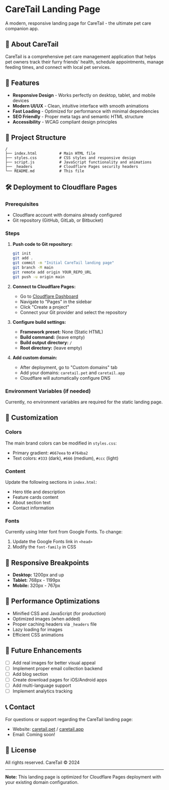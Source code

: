# CareTail Landing Page

A modern, responsive landing page for CareTail - the ultimate pet care companion app.

## 🐾 About CareTail

CareTail is a comprehensive pet care management application that helps pet owners track their furry friends' health, schedule appointments, manage feeding times, and connect with local pet services.

## 🚀 Features

- **Responsive Design** - Works perfectly on desktop, tablet, and mobile devices
- **Modern UI/UX** - Clean, intuitive interface with smooth animations
- **Fast Loading** - Optimized for performance with minimal dependencies
- **SEO Friendly** - Proper meta tags and semantic HTML structure
- **Accessibility** - WCAG compliant design principles

## 📁 Project Structure

```
/
├── index.html          # Main HTML file
├── styles.css          # CSS styles and responsive design
├── script.js           # JavaScript functionality and animations
├── _headers            # Cloudflare Pages security headers
└── README.md           # This file
```

## 🛠 Deployment to Cloudflare Pages

### Prerequisites
- Cloudflare account with domains already configured
- Git repository (GitHub, GitLab, or Bitbucket)

### Steps

1. **Push code to Git repository:**
   ```bash
   git init
   git add .
   git commit -m "Initial CareTail landing page"
   git branch -M main
   git remote add origin YOUR_REPO_URL
   git push -u origin main
   ```

2. **Connect to Cloudflare Pages:**
   - Go to [Cloudflare Dashboard](https://dash.cloudflare.com/)
   - Navigate to "Pages" in the sidebar
   - Click "Create a project"
   - Connect your Git provider and select the repository
   
3. **Configure build settings:**
   - **Framework preset:** None (Static HTML)
   - **Build command:** (leave empty)
   - **Build output directory:** `/`
   - **Root directory:** (leave empty)

4. **Add custom domain:**
   - After deployment, go to "Custom domains" tab
   - Add your domains: `caretail.pet` and `caretail.app`
   - Cloudflare will automatically configure DNS

### Environment Variables (if needed)
Currently, no environment variables are required for the static landing page.

## 🎨 Customization

### Colors
The main brand colors can be modified in `styles.css`:
- Primary gradient: `#667eea` to `#764ba2`
- Text colors: `#333` (dark), `#666` (medium), `#ccc` (light)

### Content
Update the following sections in `index.html`:
- Hero title and description
- Feature cards content
- About section text
- Contact information

### Fonts
Currently using Inter font from Google Fonts. To change:
1. Update the Google Fonts link in `<head>`
2. Modify the `font-family` in CSS

## 📱 Responsive Breakpoints

- **Desktop:** 1200px and up
- **Tablet:** 768px - 1199px
- **Mobile:** 320px - 767px

## 🔧 Performance Optimizations

- Minified CSS and JavaScript (for production)
- Optimized images (when added)
- Proper caching headers via `_headers` file
- Lazy loading for images
- Efficient CSS animations

## 🚧 Future Enhancements

- [ ] Add real images for better visual appeal
- [ ] Implement proper email collection backend
- [ ] Add blog section
- [ ] Create download pages for iOS/Android apps
- [ ] Add multi-language support
- [ ] Implement analytics tracking

## 📞 Contact

For questions or support regarding the CareTail landing page:
- Website: [caretail.pet](https://caretail.pet) / [caretail.app](https://caretail.app)
- Email: Coming soon!

## 📄 License

All rights reserved. CareTail © 2024

---

**Note:** This landing page is optimized for Cloudflare Pages deployment with your existing domain configuration.